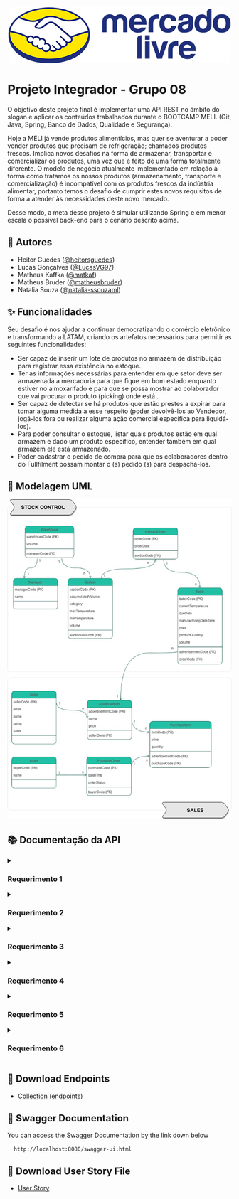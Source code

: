 
<div align="center">
  <img src="src/main/resources/images/meli.png" alt="logo meli"/>
</div>


# Projeto Integrador - Grupo 08

O objetivo deste projeto final é implementar uma API REST no âmbito do slogan e aplicar os conteúdos trabalhados durante o BOOTCAMP MELI. (Git, Java, Spring, Banco de Dados, Qualidade e Segurança).

Hoje a MELI já vende produtos alimentícios, mas quer se aventurar a poder vender produtos que precisam de refrigeração; chamados produtos frescos. Implica novos desafios na forma de armazenar, transportar e comercializar os produtos, uma vez que é feito de uma forma totalmente diferente. O modelo de negócio atualmente implementado em relação à forma como tratamos os nossos produtos (armazenamento, transporte e comercialização) é incompatível com os produtos frescos da indústria alimentar, portanto temos o desafio de cumprir estes novos requisitos de forma a atender às necessidades deste novo mercado.

Desse modo, a meta desse projeto é simular utilizando Spring e em menor escala o possível back-end para o cenário descrito acima.


## :busts_in_silhouette: Autores

- Heitor Guedes ([@heitorsguedes](https://www.github.com/heitorsguedes))
- Lucas Gonçalves ([@LucasVG97](https://www.github.com/LucasVG97))
- Matheus Kaffka ([@matkaf](https://www.github.com/matkaf))
- Matheus Bruder ([@matheusbruder](https://www.github.com/matheusbruder))
- Natalia Souza ([@natalia-ssouzaml](https://www.github.com/natalia-ssouzaml))

## :sparkles: Funcionalidades

Seu desafio é nos ajudar a continuar democratizando o comércio eletrônico e transformando
a LATAM, criando os artefatos necessários para permitir as seguintes funcionalidades:

- Ser capaz de inserir um lote de produtos no armazém de distribuição para registrar essa existência no estoque.
- Ter as informações necessárias para entender em que setor deve ser armazenada a mercadoria para que fique em bom estado enquanto estiver no almoxarifado e para que se possa mostrar ao colaborador que vai procurar o produto (picking) onde está .
- Ser capaz de detectar se há produtos que estão prestes a expirar para tomar alguma medida a esse respeito (poder devolvê-los ao Vendedor, jogá-los fora ou realizar alguma ação comercial específica para liquidá-los).
- Para poder consultar o estoque, listar quais produtos estão em qual armazém e dado um produto específico, entender também em qual armazém ele está armazenado.
- Poder cadastrar o pedido de compra para que os colaboradores dentro do Fullfilment possam montar o (s) pedido (s) para despachá-los.


## :pencil: Modelagem UML

![Modelagem UML](src/main/resources/images/modelagem.jpeg)


## :books: Documentação da API

<details>
    <summary><h3> Requerimento 1</h3></summary>

#### Create Inbound Order

```http
  POST localhost:8080/api/v1/fresh-products/inboundorder
```

###### **@RequestBody**

```json
{
  "sectionCode": 2,
  "warehouseCode": 1,
  "batchStock": [
    {
      "advertisementCode": 1,
      "currentTemperature": -20.0,
      "productQuantity": 54,
      "manufacturingDateTime": "2022-11-18T15:35:00",
      "volume": 10,
      "dueDate": "2023-01-25",
      "price": 30.0
    },
    {
      "advertisementCode": 2,
      "currentTemperature": -20.0,
      "productQuantity": 99,
      "manufacturingDateTime": "2022-11-18T15:35:00",
      "volume": 5,
      "dueDate": "2023-01-25",
      "price": 45.0
    }
  ]
}
```

#### Update Inbound Order

```http
  PUT localhost:8080/api/v1/fresh-products/inboundorder
```

###### **@RequestBody**

```json
{
  "sectionCode": 2,
  "warehouseCode": 1,
  "orderCode": 12,
  "batchStock": [
    {
      "batchCode": 15,
      "advertisementCode": 1,
      "currentTemperature": -20.0,
      "productQuantity": 40,
      "manufacturingDateTime": "2022-11-01T21:34:56",
      "volume": 10,
      "dueDate": "2023-01-27",
      "price": 60.0
    },
    {
      "batchCode": 16,
      "advertisementCode": 2,
      "currentTemperature": -20.0,
      "productQuantity": 60,
      "manufacturingDateTime": "2022-11-01T21:40:27",
      "volume": 15,
      "dueDate": "2023-01-27",
      "price": 200.0
    }
  ]
}
```

</details>

<details>
    <summary><h3> Requerimento 2</h3></summary>


#### List All Advertisements

```http
  GET localhost:8080/api/v1/fresh-products/
```


#### List All Advertisements by Category

```http
  GET localhost:8080/api/v1/fresh-products/list/${category}
```
| Parâmetro  | Tipo     | Descrição                                                                      |
|:-----------|:---------|:-------------------------------------------------------------------------------|
| `category` | `string` | **Obrigatório**. A categoria que você quer: *Refrigerado, Fresco ou Congelado* |


#### Create Purchase Order

```http
  POST localhost:8080/api/v1/fresh-products/orders
```

###### **@RequestBody**

```json
{
  "buyerCode": 1,
  "purchaseItems": [
    {
      "advertisementCode": 1,
      "quantity": 50
    },
    {
      "advertisementCode": 2,
      "quantity": 10
    }
  ]
}
```

#### List Advertisements by Purchase

```http
  GET localhost:8080/api/v1/fresh-products/orders/${purchaseCode}
```
| Parâmetro      | Tipo  | Descrição                                                  |
|:---------------|:------|:-----------------------------------------------------------|
| `purchaseCode` | `int` | **Obrigatório**. O código da ordem de compra que você quer |


#### Change Purchase Order Status

```http
  PUT localhost:8080/api/v1/fresh-products/orders/${purchaseCode}
```
| Parâmetro      | Tipo  | Descrição                                                            |
|:---------------|:------|:---------------------------------------------------------------------|
| `purchaseCode` | `int` | **Obrigatório**. O código da ordem de compra que você quer finalizar |

</details>

<details>
    <summary><h3> Requerimento 3</h3></summary>

#### List Advertisements by Batch

```http
  GET localhost:8080/api/v1/fresh-products/list/advertisement?advertisement=${advertisementCode}&order=${orderParam}
```
| Parâmetro       | Tipo     | Descrição                                                                                                         |
|:----------------|:---------|:------------------------------------------------------------------------------------------------------------------|
| `advertisement` | `int`    | **Obrigatório**. O código do anúncio que você quer                                                                |
| `order`         | `string` | **Opcional**. O tipo de ordenação que deseja aplicar: *V = Data validade ou Q = Quantidade ou L = Número do Lote* |

</details>

<details>
    <summary><h3> Requerimento 4</h3></summary>


#### Count Advertisement By Warehouse

```http
  GET localhost:8080/api/v1/fresh-products/list/warehouse?advertisement=${advertisementCode}
```
| Parâmetro       | Tipo  | Descrição                                          |
|:----------------|:------|:---------------------------------------------------|
| `advertisement` | `int` | **Obrigatório**. O código do anúncio que você quer |

</details>

<details>
    <summary><h3> Requerimento 5</h3></summary>

#### Find All Batch By Sector And DueDate

```http
  GET localhost:8080/api/v1/fresh-products/due-date?days=${numberDays}&section=${sectionCode}
```
| Parâmetro    | Tipo  | Descrição                                                     |
|:-------------|:------|:--------------------------------------------------------------|
| `numberDays` | `int` | **Obrigatório**. O número de dias que você quer fazer a busca |
| `section`    | `int` | **Obrigatório**. O código da seção que você quer              |


#### Find All Batch By Category And DueDate

```http
  GET localhost:8080/api/v1/fresh-products/due-date/list?days=${numberDays}&category=${category}&order=${orderParam}
```
| Parâmetro    | Tipo     | Descrição                                                                                      |
|:-------------|:---------|:-----------------------------------------------------------------------------------------------|
| `numberDays` | `int`    | **Obrigatório**. O número de dias que você quer fazer a busca                                  |
| `category`   | `string` | **Obrigatório**. A categoria que você quer: *Refrigerado, Fresco ou Congelado*                 |
| `order`      | `string` | **Opcional**. O tipo de ordenação que deseja aplicar: *asc = ascendente ou desc = descendente* |

</details>

<details>
    <summary><h3> Requerimento 6</h3></summary>


#### Find All Sellers

```http
  GET localhost:8080/api/v1/fresh-products/seller
```


#### Find Seller By Seller Code

```http
  GET localhost:8080/api/v1/fresh-products/seller/{sellerCode}
```


#### Find All Sellers by Rating Ordered By sales

```http
  GET localhost:8080/api/v1/fresh-products/seller/sales/sales?rating={rating}&page={page}&size={size}&order={order}
```
| Parâmetro | Tipo     | Descrição                                                                                      |
|:----------|:---------|:-----------------------------------------------------------------------------------------------|
| `rating`  | `string` | **Obrigatório**. O nível do vendedor: *unrated, beginner, average, trusted*                    |
| `page`    | `int`    | **Opcional**. O número da página que deseja iniciar                                            |
| `size`    | `int`    | **Opcional**. O número de vendedores que deseja ver por página                                 |
| `size`    | `string` | **Opcional**. O tipo de ordenação que deseja aplicar: *asc = ascendente ou desc = descendente* |


#### Create New Seller

```http
  POST localhost:8080/api/v1/fresh-products/seller
```

###### **@RequestBody**

```json
{
  "name": "Mauri",
  "email": "mauri@email.com"
}
```

#### Update Seller

```http
  PUT localhost:8080/api/v1/fresh-products/seller/{sellerCode}
```

###### **@RequestBody**

```json
{
  "name": "Lucas",
  "email": "lucas_seller@email.com"
}
```

</details>


## :file_folder: Download Endpoints

- [Collection (endpoints)](src/main/resources/projeto-integrador.postman_collection.json)

## :blue_book: Swagger Documentation

You can access the Swagger Documentation by the link down below

```http
  http://localhost:8080/swagger-ui.html
```

## :file_folder: Download User Story File

- [User Story](src/main/resources/Requisito-6.pdf)


